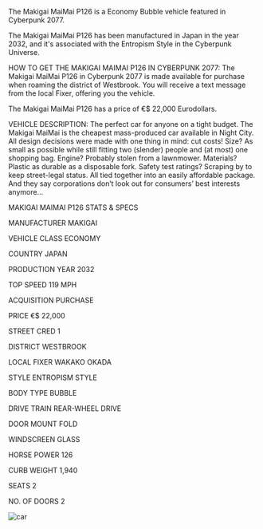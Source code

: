 The Makigai MaiMai P126 is a Economy Bubble vehicle featured in Cyberpunk 2077.

The Makigai MaiMai P126 has been manufactured in Japan in the year 2032, and it's associated with the Entropism Style in the Cyberpunk Universe.

HOW TO GET THE MAKIGAI MAIMAI P126 IN CYBERPUNK 2077:
The Makigai MaiMai P126 in Cyberpunk 2077 is made available for purchase when roaming the district of Westbrook. You will receive a text message from the local Fixer, offering you the vehicle.

The Makigai MaiMai P126 has a price of €$ 22,000 Eurodollars.

VEHICLE DESCRIPTION:
The perfect car for anyone on a tight budget. The Makigai MaiMai is the cheapest mass-produced car available in Night City. All design decisions were made with one thing in mind: cut costs! Size? As small as possible while still fitting two (slender) people and (at most) one shopping bag. Engine? Probably stolen from a lawnmower. Materials? Plastic as durable as a disposable fork. Safety test ratings? Scraping by to keep street-legal status. All tied together into an easily affordable package. And they say corporations don’t look out for consumers’ best interests anymore…

MAKIGAI MAIMAI P126 STATS & SPECS

MANUFACTURER
MAKIGAI

VEHICLE CLASS
ECONOMY

COUNTRY
JAPAN

PRODUCTION YEAR
2032

TOP SPEED
119 MPH

ACQUISITION
PURCHASE

PRICE
€$ 22,000

STREET CRED
1

DISTRICT
WESTBROOK

LOCAL FIXER
WAKAKO OKADA

STYLE
ENTROPISM STYLE

BODY TYPE
BUBBLE

DRIVE TRAIN
REAR-WHEEL DRIVE

DOOR MOUNT
FOLD

WINDSCREEN
GLASS

HORSE POWER
126

CURB WEIGHT
1,940

SEATS
2

NO. OF DOORS
2

![car](https://www.gamesatlas.com/images/jch-optimize/ng/images_cyberpunk2077_vehicles_makigai-maimai-p126.webp)
